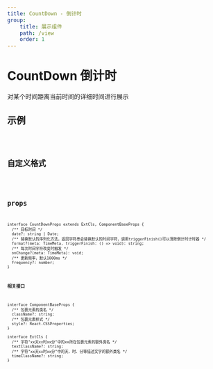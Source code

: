 ```yaml
---
title: CountDown - 倒计时
group:
    title: 展示组件
    path: /view
    order: 1
---
```


# CountDown 倒计时

对某个时间距离当前时间的详细时间进行展示

## 示例
<code src="./count-down-demo.tsx" />

## 自定义格式
<code src="./count-down-format.tsx" />

## props
```tsx | pure
interface CountDownProps extends ExtCls, ComponentBaseProps {
  /** 目标时间 */
  date?: string | Date;
  /** 替换默认的序列化方法，返回字符串会替换默认的时间字符，调用triggerFinish()可以清除倒计时计时器 */
  format?(meta: TimeMeta, triggerFinish: () => void): string;
  /** 每次时间字符改变时触发 */
  onChange?(meta: TimeMeta): void;
  /** 更新频率，默认1000ms */
  frequency?: number;
}
```

**相关接口**
```tsx | pure
interface ComponentBaseProps {
  /** 包裹元素的类名 */
  className?: string;
  /** 包裹元素样式 */
  style?: React.CSSProperties;
}

interface ExtCls {
  /** 字符"xx天xx时xx分"中的xx所在包裹元素的额外类名 */
  textClassName?: string;
  /** 字符"xx天xx时xx分"中的天、时、分等描述文字的额外类名 */
  timeClassName?: string;
}
```










